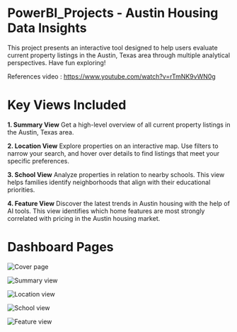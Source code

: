 # PowerBI_Projects - Austin Housing Data Insights

This project presents an interactive tool designed to help users evaluate current property listings in the Austin, Texas area through multiple analytical perspectives. Have fun exploring!

References video : https://www.youtube.com/watch?v=rTmNK9vWN0g

# Key Views Included
**1. Summary View**
Get a high-level overview of all current property listings in the Austin, Texas area.

**2. Location View**
Explore properties on an interactive map. Use filters to narrow your search, and hover over details to find listings that meet your specific preferences.

**3. School View**
Analyze properties in relation to nearby schools. This view helps families identify neighborhoods that align with their educational priorities.

**4. Feature View**
Discover the latest trends in Austin housing with the help of AI tools. This view identifies which home features are most strongly correlated with pricing in the Austin housing market.

# Dashboard Pages
![Cover page](https://github.com/user-attachments/assets/4994a9d1-12bf-462b-8ad0-acef581bf190)

![Summary view](https://github.com/user-attachments/assets/19273a10-2a34-4e5f-8b28-d8015a2260a7)

![Location view](https://github.com/user-attachments/assets/193af3ed-08be-43b9-8a5a-231d276cb78f)

![School view](https://github.com/user-attachments/assets/67cdbd54-4c07-48f6-8d4c-49aad5d401b2)

![Feature view](https://github.com/user-attachments/assets/7c3bbe32-4d3c-4d2c-a950-7b5ac13fb935)
